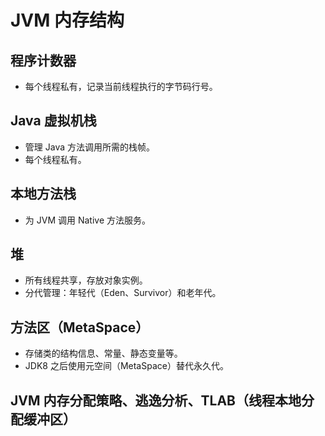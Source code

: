 # JVM 内存结构

## 程序计数器
- 每个线程私有，记录当前线程执行的字节码行号。

## Java 虚拟机栈
- 管理 Java 方法调用所需的栈帧。
- 每个线程私有。

## 本地方法栈
- 为 JVM 调用 Native 方法服务。

## 堆
- 所有线程共享，存放对象实例。
- 分代管理：年轻代（Eden、Survivor）和老年代。

## 方法区（MetaSpace）
- 存储类的结构信息、常量、静态变量等。
- JDK8 之后使用元空间（MetaSpace）替代永久代。


## JVM 内存分配策略、逃逸分析、TLAB（线程本地分配缓冲区）